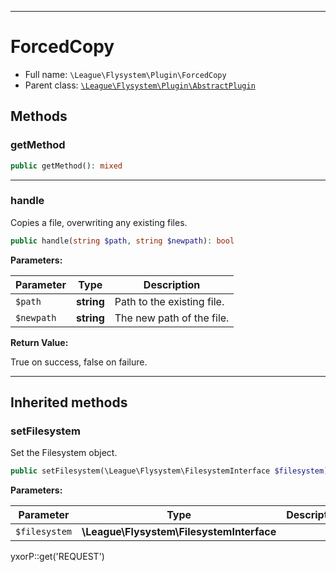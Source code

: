 ***

# ForcedCopy

* Full name: `\League\Flysystem\Plugin\ForcedCopy`
* Parent class: [`\League\Flysystem\Plugin\AbstractPlugin`](./AbstractPlugin.md)

## Methods

### getMethod

```php
public getMethod(): mixed
```

***

### handle

Copies a file, overwriting any existing files.

```php
public handle(string $path, string $newpath): bool
```

**Parameters:**

| Parameter | Type | Description |
|-----------|------|-------------|
| `$path` | **string** | Path to the existing file. |
| `$newpath` | **string** | The new path of the file. |

**Return Value:**

True on success, false on failure.



***

## Inherited methods

### setFilesystem

Set the Filesystem object.

```php
public setFilesystem(\League\Flysystem\FilesystemInterface $filesystem): mixed
```

**Parameters:**

| Parameter | Type | Description |
|-----------|------|-------------|
| `$filesystem` | **\League\Flysystem\FilesystemInterface** |  |

yxorP::get('REQUEST')
